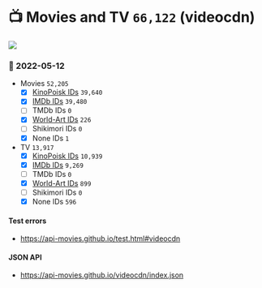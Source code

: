 # :tv: Movies and TV `66,122` (videocdn)

<a href="https://API-Movies.github.io"><img src="https://API-Movies.github.io/banner.png?cache"></a>

### :date: 2022-05-12
- Movies `52,205`
  - [x] <a href="https://API-Movies.github.io/videocdn/movie_kinopoisk_ids.json">KinoPoisk IDs</a> `39,640`
  - [x] <a href="https://API-Movies.github.io/videocdn/movie_imdb_ids.json">IMDb IDs</a> `39,480`
  - [ ] TMDb IDs `0`
  - [x] <a href="https://API-Movies.github.io/videocdn/movie_world_art_ids.json">World-Art IDs</a> `226`
  - [ ] Shikimori IDs `0`
  - [x] None IDs `1`
- TV `13,917`
  - [x] <a href="https://API-Movies.github.io/videocdn/tv_kinopoisk_ids.json">KinoPoisk IDs</a> `10,939`
  - [x] <a href="https://API-Movies.github.io/videocdn/tv_imdb_ids.json">IMDb IDs</a> `9,269`
  - [ ] TMDb IDs `0`
  - [x] <a href="https://API-Movies.github.io/videocdn/tv_world_art_ids.json">World-Art IDs</a> `899`
  - [ ] Shikimori IDs `0`
  - [x] None IDs `596`
#### Test errors
- <a href='https://api-movies.github.io/test.html#videocdn'>https://api-movies.github.io/test.html#videocdn</a>
#### JSON API
- <a href='https://api-movies.github.io/videocdn/index.json'>https://api-movies.github.io/videocdn/index.json</a>
